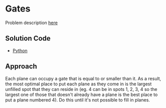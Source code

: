# Gates
Problem description [here](https://cemc.uwaterloo.ca/contests/computing/2015/stage%201/seniorEn.pdf)

## Solution Code
* [Python](./main.py)

## Approach
Each plane can occupy a gate that is equal to or smaller than it. As a result, the most optimal place to put each plane as they come in is the largest unfilled spot that they can reside in (eg. 4 can be in spots 1, 2, 3, 4 so the largest one of those that doesn't already have a plane is the best place to put a plane numbered 4). Do this until it's not possible to fill in planes.